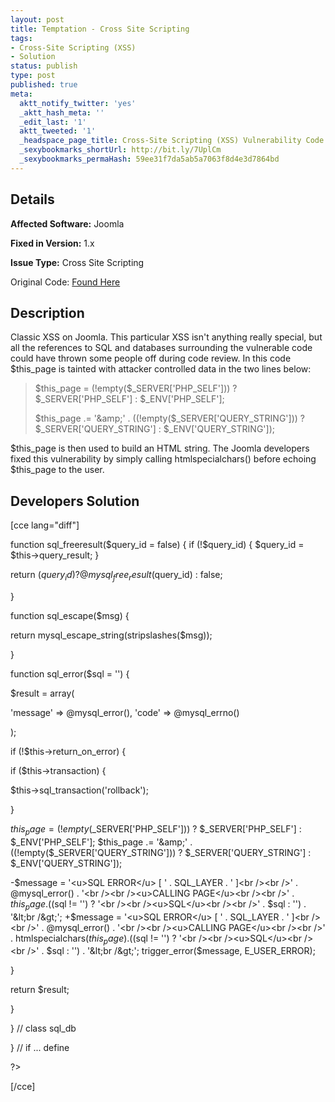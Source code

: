 ```yaml
---
layout: post
title: Temptation - Cross Site Scripting
tags:
- Cross-Site Scripting (XSS)
- Solution
status: publish
type: post
published: true
meta:
  aktt_notify_twitter: 'yes'
  _aktt_hash_meta: ''
  _edit_last: '1'
  aktt_tweeted: '1'
  _headspace_page_title: Cross-Site Scripting (XSS) Vulnerability Code Example
  _sexybookmarks_shortUrl: http://bit.ly/7UplCm
  _sexybookmarks_permaHash: 59ee31f7da5ab5a7063f8d4e3d7864bd
---
```

## Details
__Affected Software:__ Joomla

__Fixed in Version:__  1.x

__Issue Type:__ Cross Site Scripting

Original Code: <a title="Temptation" href="http://spotthevuln.com/2010/01/temptation/" target="_blank">Found Here</a>
## Description
Classic XSS on Joomla.  This particular XSS isn't anything really special, but all the references to SQL and databases surrounding the vulnerable code could have thrown some people off during code review.  In this code $this_page is tainted with attacker controlled data in the two lines below:
<blockquote>$this_page = (!empty($_SERVER['PHP_SELF'])) ? $_SERVER['PHP_SELF'] : $_ENV['PHP_SELF'];

$this_page .= '&amp;' . ((!empty($_SERVER['QUERY_STRING'])) ? $_SERVER['QUERY_STRING'] : $_ENV['QUERY_STRING']);</blockquote>
$this_page is then used to build an HTML string.  The Joomla developers fixed this vulnerability by simply calling htmlspecialchars() before echoing $this_page to the user.
<h2>Developers Solution</h2>
[cce lang="diff"]

function sql_freeresult($query_id = false)
{
if (!$query_id)
{
$query_id = $this-&gt;query_result;
}

return ($query_id) ? @mysql_free_result($query_id) : false;

}


function sql_escape($msg)
{

return mysql_escape_string(stripslashes($msg));

}



function sql_error($sql = '')
{

$result = array(

'message' =&gt; @mysql_error(),
'code' =&gt; @mysql_errno()

);


if (!$this-&gt;return_on_error)
{

if ($this-&gt;transaction)
{

$this-&gt;sql_transaction('rollback');

}

$this_page = (!empty($_SERVER['PHP_SELF'])) ? $_SERVER['PHP_SELF'] : $_ENV['PHP_SELF'];
$this_page .= '&amp;' . ((!empty($_SERVER['QUERY_STRING'])) ? $_SERVER['QUERY_STRING'] : $_ENV['QUERY_STRING']);

-$message = '&lt;u&gt;SQL ERROR&lt;/u&gt; [ ' . SQL_LAYER . ' ]&lt;br /&gt;&lt;br /&gt;' . @mysql_error() . '&lt;br /&gt;&lt;br /&gt;&lt;u&gt;CALLING PAGE&lt;/u&gt;&lt;br /&gt;&lt;br /&gt;'  . $this_page . (($sql != '') ? '&lt;br /&gt;&lt;br /&gt;&lt;u&gt;SQL&lt;/u&gt;&lt;br /&gt;&lt;br /&gt;' . $sql : '') . '&lt;br /&gt;';
+$message = '&lt;u&gt;SQL ERROR&lt;/u&gt; [ ' . SQL_LAYER . ' ]&lt;br /&gt;&lt;br /&gt;' . @mysql_error() . '&lt;br /&gt;&lt;br /&gt;&lt;u&gt;CALLING PAGE&lt;/u&gt;&lt;br /&gt;&lt;br /&gt;'  . htmlspecialchars($this_page) . (($sql != '') ? '&lt;br /&gt;&lt;br /&gt;&lt;u&gt;SQL&lt;/u&gt;&lt;br /&gt;&lt;br /&gt;' . $sql : '') . '&lt;br /&gt;';
trigger_error($message, E_USER_ERROR);

}


return $result;

}


} // class sql_db


} // if ... define


?&gt;

[/cce] 
